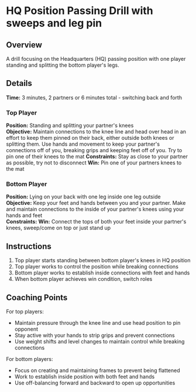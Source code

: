 # HQ Position Passing Drill with sweeps and leg pin

## Overview
A drill focusing on the Headquarters (HQ) passing position with one player standing and splitting the bottom player's legs.

## Details
**Time:** 3 minutes, 2 partners or 6 minutes total - switching back and forth

### Top Player
**Position:** Standing and splitting your partner's knees  
**Objective:** Maintain connections to the knee line and head over head in an effort to keep them pinned on their back, either outside both knees or splitting them. Use hands and movement to keep your partner's connections off of you, breaking grips and keeping feet off of you. Try to pin one of their knees to the mat
**Constraints:** Stay as close to your partner as possible, try not to disconnect
**Win:** Pin one of your partners knees to the mat

### Bottom Player
**Position:** Lying on your back with one leg inside one leg outside  
**Objective:** Keep your feet and hands between you and your partner. Make and maintain connections to the inside of your partner's knees using your hands and feet  
**Constraints:** 
**Win:** Connect the tops of both your feet inside your partner's knees, sweep/come on top or just stand up

## Instructions
1. Top player starts standing between bottom player's knees in HQ position
2. Top player works to control the position while breaking connections
3. Bottom player works to establish inside connections with feet and hands
4. When bottom player achieves win condition, switch roles

## Coaching Points
For top players:
- Maintain pressure through the knee line and use head position to pin opponent
- Stay active with your hands to strip grips and prevent connections
- Use weight shifts and level changes to maintain control while breaking connections

For bottom players:
- Focus on creating and maintaining frames to prevent being flattened
- Work to establish inside position with both feet and hands
- Use off-balancing forward and backward to open up opportunities

